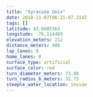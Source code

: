 ```yaml
---
title: "Syracuse Univ"
date: 2018-11-07T06:21:07.314Z
tags: []
latitude: 43.0085363
longitude: -76.114489
elevation_meters: 212
distance_meters: 400
lap_lanes: 8
home_lanes: 8
surface_type: artificial
surface_color: red
turn_diameter_meters: 73.08
turn_radius_b_meters: 32.75
steeple_water_location: inside
---
```

